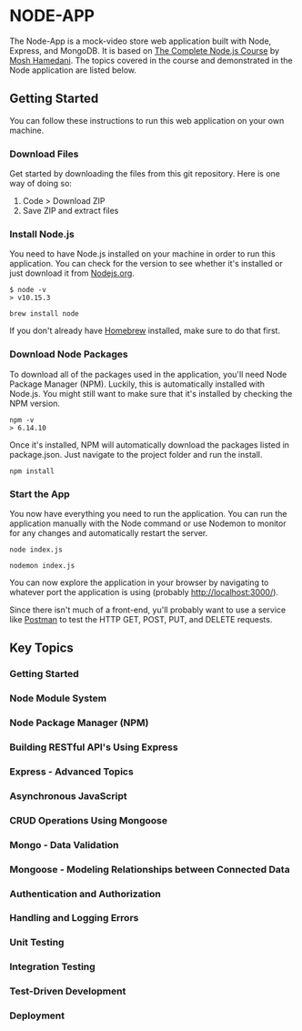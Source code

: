 # NODE-APP

The Node-App is a mock-video store web application built with Node, Express, and MongoDB. It is based on [The Complete Node.js Course](https://codewithmosh.com/p/the-complete-node-js-course) by [Mosh Hamedani](https://github.com/mosh-hamedani). The topics covered in the course and demonstrated in the Node application are listed below.

## Getting Started

You can follow these instructions to run this web application on your own machine.

### Download Files

Get started by downloading the files from this git repository. Here is one way of doing so:

1. Code > Download ZIP
2. Save ZIP and extract files

### Install Node.js

You need to have Node.js installed on your machine in order to run this application. You can check for the version to see whether it's installed or just download it from [Nodejs.org](https://nodejs.org/en/download/).

```
$ node -v
> v10.15.3
```

```
brew install node
```

If you don't already have [Homebrew](https://brew.sh/) installed, make sure to do that first.

### Download Node Packages

To download all of the packages used in the application, you'll need Node Package Manager (NPM). Luckily, this is automatically installed with Node.js. You might still want to make sure that it's installed by checking the NPM version.

```
npm -v
> 6.14.10
```

Once it's installed, NPM will automatically download the packages listed in package.json. Just navigate to the project folder and run the install.

```
npm install
```

### Start the App

You now have everything you need to run the application. You can run the application manually with the Node command or use Nodemon to monitor for any changes and automatically restart the server.

```
node index.js
```

```
nodemon index.js
```

You can now explore the application in your browser by navigating to whatever port the application is using (probably [http://localhost:3000/](http://localhost:3000/)).

Since there isn't much of a front-end, yu'll probably want to use a service like [Postman](https://www.postman.com/) to test the HTTP GET, POST, PUT, and DELETE requests.

## Key Topics

### Getting Started

### Node Module System

### Node Package Manager (NPM)

### Building RESTful API's Using Express

### Express - Advanced Topics

### Asynchronous JavaScript

### CRUD Operations Using Mongoose

### Mongo - Data Validation

### Mongoose - Modeling Relationships between Connected Data

### Authentication and Authorization

### Handling and Logging Errors

### Unit Testing

### Integration Testing

### Test-Driven Development

### Deployment

